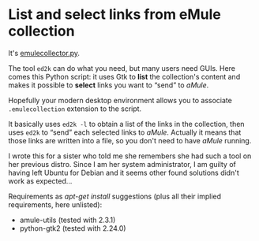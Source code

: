 # List and select links from eMule collection

It's [emulecollector.py](miscellanea/emulecollector.py).

The tool `ed2k` can do what you need, but many users need GUIs. Here
comes this Python script: it uses Gtk to **list** the collection's
content and makes it possible to **select** links you want to
“send” to *aMule*.

Hopefully your modern desktop environment allows you to associate
`.emulecollection` extension to the script.

It basically uses `ed2k -l` to obtain a list of the links in the
collection, then uses `ed2k` to “send” each selected links to
*aMule*. Actually it means that those links are written into a file,
so you don't need to have *aMule* running.

I wrote this for a sister who told me she remembers she had such a
tool on her previous distro. Since I am her system administrator,
I am guilty of having left Ubuntu for Debian and it seems other
found solutions didn't work as expected…

Requirements as *apt-get install* suggestions (plus all their implied
requirements, here unlisted):

- amule-utils (tested with 2.3.1)
- python-gtk2 (tested with 2.24.0)


